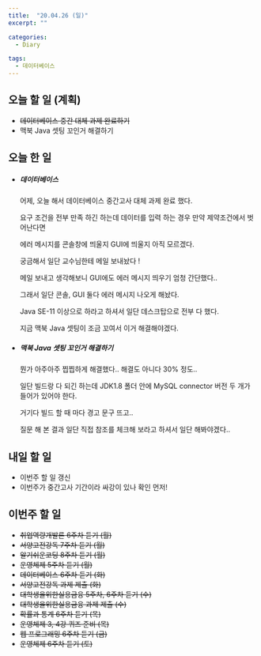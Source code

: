 ```yaml
---
title:  "20.04.26 (일)"
excerpt: ""

categories:
  - Diary

tags:
  - 데이터베이스
---
```


## 오늘 할 일 (계획)

- ~~데이터베이스 중간 대체 과제 완료하기~~
- 맥북 Java 셋팅 꼬인거 해결하기


## 오늘 한 일

- ##### 데이터베이스

  어제, 오늘 해서 데이터베이스 중간고사 대체 과제 완료 했다.

  요구 조건을 전부 만족 하긴 하는데 데이터를 입력 하는 경우 만약 제약조건에서 벗어난다면

  에러 메시지를 콘솔창에 띄울지 GUI에 띄울지 아직 모르겠다.

  궁금해서 일단 교수님한테 메일 보내놨다 !

  메일 보내고 생각해보니 GUI에도 에러 메시지 띄우기 엄청 간단했다..

  그래서 일단 콘솔, GUI 둘다 에러 메시지 나오게 해놨다.

  Java SE-11 이상으로 하라고 하셔서 일단 데스크탑으로 전부 다 했다.

  지금 맥북 Java 셋팅이 조금 꼬여서 이거 해결해야겠다.
  
- ##### 맥북 Java 셋팅 꼬인거 해결하기

  뭔가 아주아주 찝찝하게 해결했다.. 해결도 아니다 30% 정도..

  일단 빌드랑 다 되긴 하는데 JDK1.8 폴더 안에 MySQL connector 버전 두 개가 들어가 있어야 한다.

  거기다 빌드 할 때 마다 경고 문구 뜨고..

  질문 해 본 결과 일단 직접 참조를 체크해 보라고 하셔서 일단 해봐야겠다..

## 내일 할 일

- 이번주 할 일 갱신
- 이번주가 중간고사 기간이라 싸강이 있나 확인 먼저!


## 이번주 할 일

- ~~취업역량개발론 6주차 듣기 (월)~~
- ~~서양고전강독 7주차 듣기 (월)~~
- ~~알기쉬운코딩 8주차 듣기 (월)~~
- ~~운영체제 5주차 듣기 (월)~~
- ~~데이터베이스 6주차 듣기 (화)~~
- ~~서양고전강독 과제 제출 (화)~~
- ~~대학생을위한실용금융 5주차, 6주차 듣기 (수)~~
- ~~대학생을위한실용금융 과제 제출 (수)~~
- ~~확률과 통계 6주차 듣기 (목)~~
- ~~운영체제 3, 4강 퀴즈 준비 (목)~~
- ~~웹 프로그래밍 6주차 듣기 (금)~~
- ~~운영체제 6주차 듣기 (토)~~